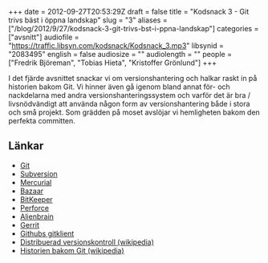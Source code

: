 +++
date = 2012-09-27T20:53:29Z
draft = false
title = "Kodsnack 3 - Git trivs bäst i öppna landskap"
slug = "3"
aliases = ["/blog/2012/9/27/kodsnack-3-git-trivs-bst-i-ppna-landskap"]
categories = ["avsnitt"]
audiofile = "https://traffic.libsyn.com/kodsnack/Kodsnack_3.mp3"
libsynid = "2083495"
english = false
audiosize = ""
audiolength = ""
people = ["Fredrik Björeman", "Tobias Hieta", "Kristoffer Grönlund"]
+++

I det fjärde avsnittet snackar vi om versionshantering och halkar raskt in på historien bakom Git. Vi hinner även gå igenom bland annat för- och nackdelarna med andra versionshanteringssystem och varför det är bra / livsnödvändigt att använda någon form av versionshantering både i stora och små projekt. Som grädden på moset avslöjar vi hemligheten bakom den perfekta committen.

## Länkar ##

* [Git](http://git-scm.com/)
* [Subversion](http://subversion.apache.org/)
* [Mercurial](http://mercurial.selenic.com/)
* [Bazaar](http://bazaar.canonical.com/en/)
* [BitKeeper](http://www.bitkeeper.com/)
* [Perforce](http://www.perforce.com/)
* [Alienbrain](http://www.alienbrain.com/)
* [Gerrit](https://code.google.com/p/gerrit/)
* [Githubs gitklient](http://mac.github.com/)
* [Distribuerad versionskontroll (wikipedia)](https://en.wikipedia.org/wiki/Distributed_revision_control)
* [Historien bakom Git (wikipedia)](https://en.wikipedia.org/wiki/Git_)

